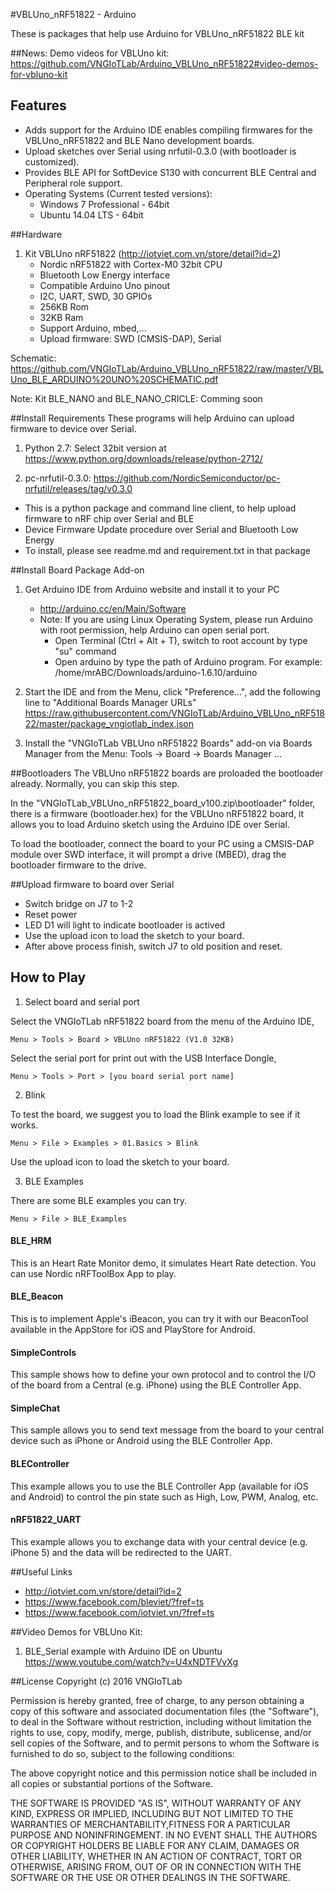 #VBLUno_nRF51822 - Arduino

These is packages that help use Arduino for VBLUno_nRF51822 BLE kit

##News: 
Demo videos for VBLUno kit: 
https://github.com/VNGIoTLab/Arduino_VBLUno_nRF51822#video-demos-for-vbluno-kit

## Features

  * Adds support for the Arduino IDE enables compiling firmwares for the VBLUno_nRF51822 and BLE Nano development boards.
  * Upload sketches over Serial using nrfutil-0.3.0 (with bootloader is customized).
  * Provides BLE API for SoftDevice S130 with concurrent BLE Central and Peripheral role support.
  * Operating Systems (Current tested versions):
      + Windows 7 Professional - 64bit
      + Ubuntu 14.04 LTS - 64bit

##Hardware

1. Kit VBLUno nRF51822 (http://iotviet.com.vn/store/detail?id=2)
    * Nordic nRF51822 with Cortex-M0 32bit CPU
    * Bluetooth Low Energy interface
    * Compatible Arduino Uno pinout 
    * I2C, UART, SWD, 30 GPIOs
    * 256KB Rom
    * 32KB Ram
    * Support Arduino, mbed,...
    * Upload firmware: SWD (CMSIS-DAP), Serial

Schematic: https://github.com/VNGIoTLab/Arduino_VBLUno_nRF51822/raw/master/VBLUno_BLE_ARDUINO%20UNO%20SCHEMATIC.pdf

Note: Kit BLE_NANO and BLE_NANO_CRICLE: Comming soon



##Install Requirements
   These programs will help Arduino can upload firmware to device over Serial.

1. Python 2.7: Select 32bit version at https://www.python.org/downloads/release/python-2712/

2. pc-nrfutil-0.3.0: https://github.com/NordicSemiconductor/pc-nrfutil/releases/tag/v0.3.0
  * This is a python package and command line client, to help upload firmware to nRF chip over Serial and BLE
  * Device Firmware Update procedure over Serial and Bluetooth Low Energy
  * To install, please see readme.md and requirement.txt in that package


##Install Board Package Add-on

1. Get Arduino IDE from Arduino website and install it to your PC
    * http://arduino.cc/en/Main/Software
    * Note: If you are using Linux Operating System, please run Arduino with root permission, help Arduino can open serial port.
       * Open Terminal (Ctrl + Alt + T), switch to root account by type "su" command
       * Open arduino by type the path of Arduino program. For example: /home/mrABC/Downloads/arduino-1.6.10/arduino

2. Start the IDE and from the Menu, click "Preference...", add the following line to "Additional Boards Manager URLs"
           https://raw.githubusercontent.com/VNGIoTLab/Arduino_VBLUno_nRF51822/master/package_vngiotlab_index.json

3. Install the "VNGIoTLab VBLUno nRF51822 Boards" add-on via Boards Manager from the Menu: Tools -> Board -> Boards Manager ...

##Bootloaders
The VBLUno nRF51822 boards are proloaded the bootloader already. Normally, you can skip this step. 

In the "VNGIoTLab_VBLUno_nRF51822_board_v100.zip\bootloader" folder, there is a firmware (bootloader.hex) for the VBLUno nRF51822 board, it allows you to load Arduino sketch using the Arduino IDE over Serial.

To load the bootloader, connect the board to your PC using a CMSIS-DAP module over SWD interface, it will prompt a drive (MBED), drag the bootloader firmware to the drive.

##Upload firmware to board over Serial
  * Switch bridge on J7 to 1-2
  * Reset power
  * LED D1 will light to indicate bootloader is actived
  * Use the upload icon to load the sketch to your board.
  * After above process finish, switch J7 to old position and reset.

## How to Play

1. Select board and serial port

  Select the VNGIoTLab nRF51822 board from the menu of the Arduino IDE,

    Menu > Tools > Board > VBLUno nRF51822 (V1.0 32KB)
    
  
  Select the serial port for print out with the USB Interface Dongle,
  
    Menu > Tools > Port > [you board serial port name]
  
2. Blink

  To test the board, we suggest you to load the Blink example to see if it works.

    Menu > File > Examples > 01.Basics > Blink

  Use the upload icon to load the sketch to your board.
  
3. BLE Examples

  There are some BLE examples you can try.
  
    Menu > File > BLE_Examples

  #### BLE_HRM
   
  This is an Heart Rate Monitor demo, it simulates Heart Rate detection. You can use Nordic nRFToolBox App to play.

  #### BLE_Beacon
    
  This is to implement Apple's iBeacon, you can try it with our BeaconTool available in the AppStore for iOS and PlayStore for Android.

  #### SimpleControls
  
  This sample shows how to define your own protocol and to control the I/O of the board from a Central (e.g. iPhone) using the BLE Controller App.
  
  #### SimpleChat
  
  This sample allows you to send text message from the board to your central device such as iPhone or Android using the BLE Controller App.
  
  #### BLEController

  This example allows you to use the BLE Controller App (available for iOS and Android) to control the pin state such as High, Low, PWM, Analog, etc.
  
  #### nRF51822_UART
  
  This example allows you to exchange data with your central device (e.g. iPhone 5) and the data will be redirected to the UART.


##Useful Links
- http://iotviet.com.vn/store/detail?id=2
- https://www.facebook.com/bleviet/?fref=ts
- https://www.facebook.com/iotviet.vn/?fref=ts

##Video Demos for VBLUno Kit:
1. BLE_Serial example with Arduino IDE on Ubuntu
https://www.youtube.com/watch?v=U4xNDTFVvXg

##License
Copyright (c) 2016 VNGIoTLab

Permission is hereby granted, free of charge, to any person obtaining a copy of this software and associated documentation files (the "Software"), to deal in the Software without restriction, including without limitation the rights to use, copy, modify, merge, publish, distribute, sublicense, and/or sell copies of the Software, and to permit persons to whom the Software is furnished to do so, subject to the following conditions:

The above copyright notice and this permission notice shall be included in all copies or substantial portions of the Software.

THE SOFTWARE IS PROVIDED "AS IS", WITHOUT WARRANTY OF ANY KIND, EXPRESS OR IMPLIED, INCLUDING BUT NOT LIMITED TO THE WARRANTIES OF MERCHANTABILITY,FITNESS FOR A PARTICULAR PURPOSE AND NONINFRINGEMENT. IN NO EVENT SHALL THE AUTHORS OR COPYRIGHT HOLDERS BE LIABLE FOR ANY CLAIM, DAMAGES OR OTHER LIABILITY, WHETHER IN AN ACTION OF CONTRACT, TORT OR OTHERWISE, ARISING FROM, OUT OF OR IN CONNECTION WITH THE SOFTWARE OR THE USE OR OTHER DEALINGS IN THE SOFTWARE.
